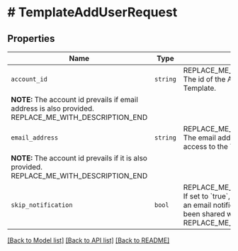 # # TemplateAddUserRequest



## Properties

Name | Type | Description | Notes
------------ | ------------- | ------------- | -------------
| `account_id` | ```string``` | REPLACE_ME_WITH_DESCRIPTION_BEGIN The id of the Account to give access to the Template.
**NOTE:** The account id prevails if email address is also provided. REPLACE_ME_WITH_DESCRIPTION_END |  |
| `email_address` | ```string``` | REPLACE_ME_WITH_DESCRIPTION_BEGIN The email address of the Account to give access to the Template.
**NOTE:** The account id prevails if it is also provided. REPLACE_ME_WITH_DESCRIPTION_END |  |
| `skip_notification` | ```bool``` | REPLACE_ME_WITH_DESCRIPTION_BEGIN If set to &#x60;true&#x60;, the user does not receive an email notification when a template has been shared with them. Defaults to &#x60;false&#x60;. REPLACE_ME_WITH_DESCRIPTION_END |  [default to false] |

[[Back to Model list]](../../README.md#models) [[Back to API list]](../../README.md#endpoints) [[Back to README]](../../README.md)
